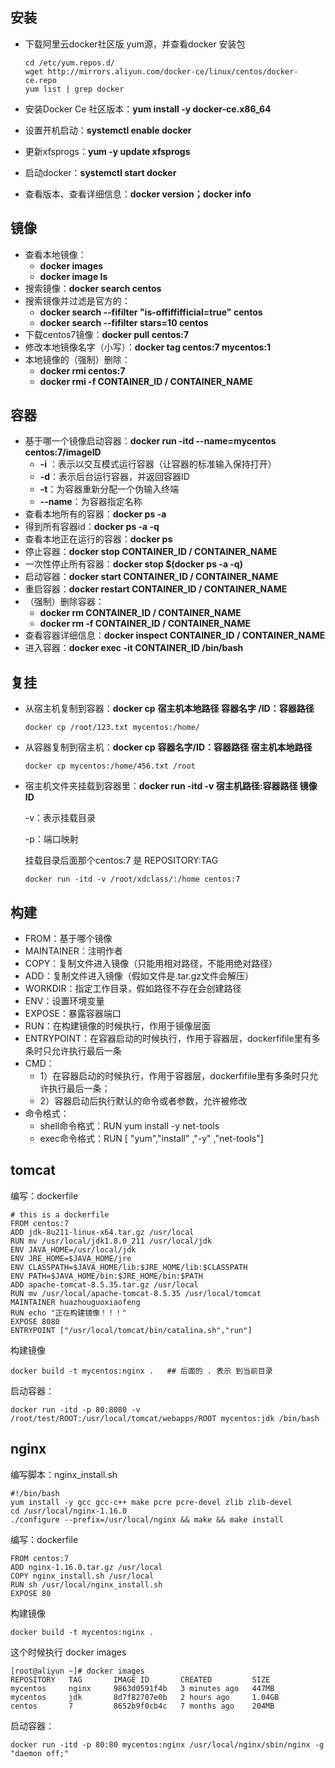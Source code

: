 ## 安装

* 下载阿里云docker社区版 yum源，并查看docker 安装包

  ```shell
  cd /etc/yum.repos.d/
  wget http://mirrors.aliyun.com/docker-ce/linux/centos/docker-ce.repo
  yum list | grep docker
  ```

* 安装Docker Ce 社区版本：**yum install -y docker-ce.x86_64**

* 设置开机启动：**systemctl enable docker**

* 更新xfsprogs：**yum -y update xfsprogs**

* 启动docker：**systemctl start docker**

* 查看版本、查看详细信息：**docker version；docker info**

## 镜像

* 查看本地镜像：
  * **docker images**     
  * **docker image ls**
* 搜索镜像：**docker search centos**
* 搜索镜像并过滤是官方的： 
  * **docker search --fifilter "is-offiffifficial=true" centos**
  * **docker search --fifilter stars=10 centos**
* 下载centos7镜像：**docker pull centos:7**
* 修改本地镜像名字（小写）：**docker tag centos:7 mycentos:1**
* 本地镜像的（强制）删除：
  * **docker rmi centos:7**
  * **docker rmi -f CONTAINER_ID / CONTAINER_NAME**

## 容器

* 基于哪一个镜像启动容器：**docker run -itd --name=mycentos centos:7/imageID**
  * **-i** ：表示以交互模式运行容器（让容器的标准输入保持打开）
  * **-d**：表示后台运行容器，并返回容器ID
  * **-t**：为容器重新分配一个伪输入终端
  * **--name**：为容器指定名称
* 查看本地所有的容器：**docker ps -a**
* 得到所有容器id：**docker ps -a -q**
* 查看本地正在运行的容器：**docker ps**
* 停止容器：**docker stop CONTAINER_ID / CONTAINER_NAME**
* 一次性停止所有容器：**docker stop $(docker ps -a -q)**
* 启动容器：**docker start CONTAINER_ID / CONTAINER_NAME**
* 重启容器：**docker restart CONTAINER_ID / CONTAINER_NAME**
* （强制）删除容器：
  * **docker rm CONTAINER_ID / CONTAINER_NAME**
  * **docker rm -f CONTAINER_ID / CONTAINER_NAME**
* 查看容器详细信息：**docker inspect CONTAINER_ID / CONTAINER_NAME**
* 进入容器：**docker exec -it CONTAINER_ID /bin/bash**

## 复挂

* 从宿主机复制到容器：**docker cp** **宿主机本地路径 容器名字 /ID：容器路径**

  ```shell
  docker cp /root/123.txt mycentos:/home/
  ```

* 从容器复制到宿主机：**docker cp** **容器名字/ID：容器路径 宿主机本地路径**

  ```shell
  docker cp mycentos:/home/456.txt /root
  ```

* 宿主机文件夹挂载到容器里：**docker run -itd -v  宿主机路径:容器路径 镜像ID**

  -v：表示挂载目录
  
  -p：端口映射

  挂载目录后面那个centos:7 是 REPOSITORY:TAG
  
  ```shell
  docker run -itd -v /root/xdclass/:/home centos:7
  ```
  
  

## 构建

* FROM：基于哪个镜像
* MAINTAINER：注明作者
* COPY：复制文件进入镜像（只能用相对路径，不能用绝对路径）
* ADD：复制文件进入镜像（假如文件是.tar.gz文件会解压）
* WORKDIR：指定工作目录，假如路径不存在会创建路径
* ENV：设置环境变量
* EXPOSE：暴露容器端口
* RUN：在构建镜像的时候执行，作用于镜像层面
* ENTRYPOINT：在容器启动的时候执行，作用于容器层，dockerfifile里有多条时只允许执行最后一条
* CMD：
  * 1）在容器启动的时候执行，作用于容器层，dockerfifile里有多条时只允许执行最后一条；
  * 2）容器启动后执行默认的命令或者参数，允许被修改
* 命令格式：
  * shell命令格式：RUN yum install -y net-tools
  * exec命令格式：RUN [ "yum","install" ,"-y" ,"net-tools"]



## tomcat

编写：dockerfile

```shell
# this is a dockerfile 
FROM centos:7 
ADD jdk-8u211-linux-x64.tar.gz /usr/local
RUN mv /usr/local/jdk1.8.0_211 /usr/local/jdk
ENV JAVA_HOME=/usr/local/jdk 
ENV JRE_HOME=$JAVA_HOME/jre 
ENV CLASSPATH=$JAVA_HOME/lib:$JRE_HOME/lib:$CLASSPATH 
ENV PATH=$JAVA_HOME/bin:$JRE_HOME/bin:$PATH
ADD apache-tomcat-8.5.35.tar.gz /usr/local
RUN mv /usr/local/apache-tomcat-8.5.35 /usr/local/tomcat
MAINTAINER huazhouguoxiaofeng
RUN echo "正在构建镜像！！！" 
EXPOSE 8080
ENTRYPOINT ["/usr/local/tomcat/bin/catalina.sh","run"]
```

构建镜像

```shell
docker build -t mycentos:nginx .   ## 后面的 . 表示 到当前目录
```

启动容器：

```shell
docker run -itd -p 80:8080 -v /root/test/ROOT:/usr/local/tomcat/webapps/ROOT mycentos:jdk /bin/bash
```







## nginx

编写脚本：nginx_install.sh

```shell
#!/bin/bash 
yum install -y gcc gcc-c++ make pcre pcre-devel zlib zlib-devel 
cd /usr/local/nginx-1.16.0 
./configure --prefix=/usr/local/nginx && make && make install
```

编写：dockerfile

```shell
FROM centos:7 
ADD nginx-1.16.0.tar.gz /usr/local 
COPY nginx_install.sh /usr/local 
RUN sh /usr/local/nginx_install.sh 
EXPOSE 80
```

构建镜像

```shell
docker build -t mycentos:nginx .
```

这个时候执行 docker images

```shell
[root@aliyun ~]# docker images
REPOSITORY   TAG       IMAGE ID       CREATED         SIZE
mycentos     nginx     9863d0591f4b   3 minutes ago   447MB
mycentos     jdk       8d7f82707e0b   2 hours ago     1.04GB
centos       7         8652b9f0cb4c   7 months ago    204MB
```

启动容器：

```shell
docker run -itd -p 80:80 mycentos:nginx /usr/local/nginx/sbin/nginx -g "daemon off;"
```

